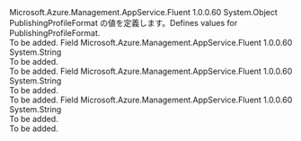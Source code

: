 <Type Name="PublishingProfileFormat" FullName="Microsoft.Azure.Management.AppService.Fluent.Models.PublishingProfileFormat">
  <TypeSignature Language="C#" Value="public static class PublishingProfileFormat" />
  <TypeSignature Language="ILAsm" Value=".class public auto ansi abstract sealed beforefieldinit PublishingProfileFormat extends System.Object" />
  <TypeSignature Language="DocId" Value="T:Microsoft.Azure.Management.AppService.Fluent.Models.PublishingProfileFormat" />
  <TypeSignature Language="VB.NET" Value="Public Class PublishingProfileFormat" />
  <TypeSignature Language="F#" Value="type PublishingProfileFormat = class" />
  <AssemblyInfo>
    <AssemblyName>Microsoft.Azure.Management.AppService.Fluent</AssemblyName>
    <AssemblyVersion>1.0.0.60</AssemblyVersion>
  </AssemblyInfo>
  <Base>
    <BaseTypeName>System.Object</BaseTypeName>
  </Base>
  <Interfaces />
  <Docs>
    <summary>
            <span data-ttu-id="37bac-101">PublishingProfileFormat の値を定義します。</span><span class="sxs-lookup"><span data-stu-id="37bac-101">Defines values for PublishingProfileFormat.</span></span>
            </summary>
    <remarks>To be added.</remarks>
  </Docs>
  <Members>
    <Member MemberName="FileZilla3">
      <MemberSignature Language="C#" Value="public const string FileZilla3;" />
      <MemberSignature Language="ILAsm" Value=".field public static literal string FileZilla3" />
      <MemberSignature Language="DocId" Value="F:Microsoft.Azure.Management.AppService.Fluent.Models.PublishingProfileFormat.FileZilla3" />
      <MemberSignature Language="VB.NET" Value="Public Const FileZilla3 As String " />
      <MemberSignature Language="F#" Value="val mutable FileZilla3 : string" Usage="Microsoft.Azure.Management.AppService.Fluent.Models.PublishingProfileFormat.FileZilla3" />
      <MemberType>Field</MemberType>
      <AssemblyInfo>
        <AssemblyName>Microsoft.Azure.Management.AppService.Fluent</AssemblyName>
        <AssemblyVersion>1.0.0.60</AssemblyVersion>
      </AssemblyInfo>
      <ReturnValue>
        <ReturnType>System.String</ReturnType>
      </ReturnValue>
      <Docs>
        <summary>To be added.</summary>
        <remarks>To be added.</remarks>
      </Docs>
    </Member>
    <Member MemberName="Ftp">
      <MemberSignature Language="C#" Value="public const string Ftp;" />
      <MemberSignature Language="ILAsm" Value=".field public static literal string Ftp" />
      <MemberSignature Language="DocId" Value="F:Microsoft.Azure.Management.AppService.Fluent.Models.PublishingProfileFormat.Ftp" />
      <MemberSignature Language="VB.NET" Value="Public Const Ftp As String " />
      <MemberSignature Language="F#" Value="val mutable Ftp : string" Usage="Microsoft.Azure.Management.AppService.Fluent.Models.PublishingProfileFormat.Ftp" />
      <MemberType>Field</MemberType>
      <AssemblyInfo>
        <AssemblyName>Microsoft.Azure.Management.AppService.Fluent</AssemblyName>
        <AssemblyVersion>1.0.0.60</AssemblyVersion>
      </AssemblyInfo>
      <ReturnValue>
        <ReturnType>System.String</ReturnType>
      </ReturnValue>
      <Docs>
        <summary>To be added.</summary>
        <remarks>To be added.</remarks>
      </Docs>
    </Member>
    <Member MemberName="WebDeploy">
      <MemberSignature Language="C#" Value="public const string WebDeploy;" />
      <MemberSignature Language="ILAsm" Value=".field public static literal string WebDeploy" />
      <MemberSignature Language="DocId" Value="F:Microsoft.Azure.Management.AppService.Fluent.Models.PublishingProfileFormat.WebDeploy" />
      <MemberSignature Language="VB.NET" Value="Public Const WebDeploy As String " />
      <MemberSignature Language="F#" Value="val mutable WebDeploy : string" Usage="Microsoft.Azure.Management.AppService.Fluent.Models.PublishingProfileFormat.WebDeploy" />
      <MemberType>Field</MemberType>
      <AssemblyInfo>
        <AssemblyName>Microsoft.Azure.Management.AppService.Fluent</AssemblyName>
        <AssemblyVersion>1.0.0.60</AssemblyVersion>
      </AssemblyInfo>
      <ReturnValue>
        <ReturnType>System.String</ReturnType>
      </ReturnValue>
      <Docs>
        <summary>To be added.</summary>
        <remarks>To be added.</remarks>
      </Docs>
    </Member>
  </Members>
</Type>